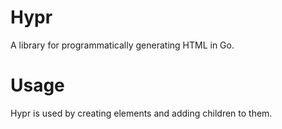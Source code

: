 # Hypr

A library for programmatically generating HTML in Go.

# Usage

Hypr is used by creating elements and adding children to them.